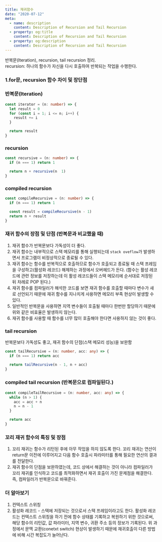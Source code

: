 ```yaml
---
title: 재귀함수
date: "2020-07-12"
meta:
  - name: description
    content: Description of Recursion and Tail Recursion
  - property: og:title
    content: Description of Recursion and Tail Recursion
  - property: og:description
    content: Description of Recursion and Tail Recursion
---
```


반복문(Iteration), recursion, tail recursion 정리.  
recursion: 하나의 함수가 자신을 다시 호출하여 반복되는 작업을 수행한다.

### 1.for문, recursion 함수 차이 및 장단점

### 반복문(Iteration)

```typescript
const iterator = (n: number) => {
  let result = 0
  for (const i = 1; i <= n; i++) {
    result += i
  }

  return result
}
```

### recursion

```typescript
const recursive = (n: number) => {
  if (n === 1) return 1

  return n + recursive(n  1)
}
```

### compiled recursion

```typescript
const compileRecursive = (n: number) => {
  if (n === 1) return 1

  const result = compileRecursive(n - 1)
  return n + result
}
```

### 재귀 함수의 장점 및 단점 (반복문과 비교했을 때)

1. 재귀 함수가 반복문보다 가독성이 더 좋다.
2. 재귀 함수는 내부적으로 스택 메모리를 통해 실행되는데 `stack oveflow`가 발생하면서 프로그램이 비정상적으로 종료될 수 있다.
3. 재귀 함수는 함수를 반복적으로 호출하므로 함수가 호출되고 종료될 때 스택 프레임을 구성하고(활성화 레코드) 해제하는 과정에서 오버헤드가 든다. (함수는 활성 레코드에 관련 정보를 저장하는데 이 활성 레코드들이 스택 메모리에 순서대로 저장된 뒤 차례로 POP 된다.)
4. 재귀 함수를 컴파일러가 해석한 코드를 보면 재귀 함수를 호출할 때마다 변수가 새로 선언되기 때문에 재귀 함수를 지나치게 사용하면 메모리 부족 현상이 발생할 수 있다.
5. 일반적인 반복문을 사용하면 지역 변수들이 호출될 때마다 한번만 할당하기 때문에 위와 같은 비효율은 발생하지 않는다.
6. 재귀 함수를 사용할 때 함수를 너무 많이 호출해야 한다면 사용하지 않는 것이 좋다.

### tail recursion

반복문보다 가독성도 좋고, 재귀 함수의 단점(스택 메모리 성능)을 보완함

```typescript
const tailRecursive = (n: number, acc: any) => {
  if (n === 1) return acc

  return tailRecursive(n - 1, n + acc)
}
```

### compiled tail recursion (반복문으로 컴파일된다.)

```typescript
const compileTailRecursive = (n: number, acc: any) => {
  while (n > 1) {
    acc = acc + n
    n = n - 1
  }

  return acc
}
```

### 꼬리 재귀 함수의 특징 및 장점

1. 꼬리 재귀는 함수가 리턴된 후에 아무 작업을 하지 않도록 한다. 꼬리 재귀는 연산이 return문 이전에 이루어지고 다음 함수 호출시 파라미터를 통해 필요한 연산의 결과를 전달한다.
2. 재귀 함수의 단점을 보완하였는데, 코드 상에서 해결하는 것이 아니라 컴파일러가 꼬리 재귀를 인식하고 코드를 최적화하면서 재귀 호출이 가진 문제점을 해결한다. 즉, 컴파일러가 반복문으로 바꿔준다.

### 더 알아보기

1. 컨텍스트 스위칭
2. 활성화 레코드 - 스택에 저장되는 것으로서 스택 프레임이라고도 한다. 활성화 레코드는 컨텍스트 스위칭을 하기 전에 함수 상태를 기록하고 복원하기 위한 것으로써, 해당 함수의 리턴값, 값 파라미터, 지역 변수, 귀환 주소 등의 정보가 기록된다. 위 과정에서 문맥 교환(conetxt switch) 현상이 발생하기 때문에 재귀호출이 다른 방법에 비해 시간 복잡도가 늘어난다.

<!-- <Disqus /> -->
